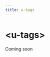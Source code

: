 ```yaml
---
title: u-tags
---
```

<script setup>
import { data } from '../filesize.data.ts'
</script>

# &lt;u-tags&gt; <mark data-badge="pending"></mark>
Coming soon